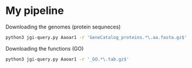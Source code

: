 # My pipeline

Downloading the genomes (protein sequneces)

```bash
python3 jgi-query.py Aaoar1 -r 'GeneCatalog_proteins.*\.aa.fasta.gz$'
```

Downloading the functions (GO)

```bash
python3 jgi-query.py Aaoar1 -r '_GO.*\.tab.gz$'
```


